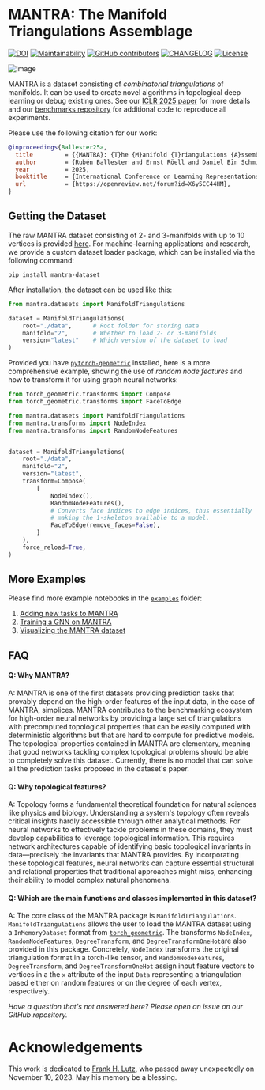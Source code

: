 # MANTRA: The Manifold Triangulations Assemblage

[![DOI](https://zenodo.org/badge/DOI/10.5281/zenodo.14103581.svg)](https://doi.org/10.5281/zenodo.14103581) [![Maintainability](https://qlty.sh/badges/88ae05e7-c892-4edf-9dff-38cda745593f/maintainability.svg)](https://qlty.sh/gh/aidos-lab/projects/mantra) [![GitHub contributors](https://img.shields.io/github/contributors/aidos-lab/MANTRA)](https://github.com/aidos-lab/MANTRA/graphs/contributors) [![CHANGELOG](https://img.shields.io/badge/Changelog--default)](https://github.com/aidos-lab/mantra/blob/main/CHANGELOG.md) [![License](https://img.shields.io/github/license/aidos-lab/MANTRA)](/LICENSE.md)

![image](https://github.com/aidos-lab/mantra/blob/main/_static/manifold_triangulation_orbit.gif)

MANTRA is a dataset consisting of *combinatorial triangulations* of
manifolds. It can be used to create novel algorithms in topological
deep learning or debug existing ones. See our [ICLR 2025
paper](https://openreview.net/pdf?id=X6y5CC44HM) for more details and
our [benchmarks repository](https://github.com/aidos-lab/mantra-benchmarks) for
additional code to reproduce all experiments.

Please use the following citation for our work:

```bibtex
@inproceedings{Ballester25a,
  title         = {{MANTRA}: {T}he {M}anifold {T}riangulations {A}ssemblage},
  author        = {Rubén Ballester and Ernst Röell and Daniel Bīn Schmid and Mathieu Alain and Sergio Escalera and Carles Casacuberta and Bastian Rieck},
  year          = 2025,
  booktitle     = {International Conference on Learning Representations},
  url           = {https://openreview.net/forum?id=X6y5CC44HM},
}
```

## Getting the Dataset

The raw MANTRA dataset consisting of $2$- and $3$-manifolds with up to $10$ vertices 
is provided [here](https://github.com/aidos-lab/mantra/releases/latest). 
For machine-learning applications and research, we provide a custom
dataset loader package, which can be installed via the following command:

```console
pip install mantra-dataset
```

After installation, the dataset can be used like this:

```python
from mantra.datasets import ManifoldTriangulations

dataset = ManifoldTriangulations(
    root="./data",      # Root folder for storing data
    manifold="2",       # Whether to load 2- or 3-manifolds
    version="latest"    # Which version of the dataset to load
)
```

Provided you have [`pytorch-geometric`](https://github.com/pyg-team/pytorch_geometric) installed,
here is a more comprehensive example, showing the use of *random node features* and how to transform it
for using graph neural networks:

```python
from torch_geometric.transforms import Compose
from torch_geometric.transforms import FaceToEdge

from mantra.datasets import ManifoldTriangulations
from mantra.transforms import NodeIndex
from mantra.transforms import RandomNodeFeatures


dataset = ManifoldTriangulations(
    root="./data",
    manifold="2",
    version="latest",
    transform=Compose(
        [
            NodeIndex(),
            RandomNodeFeatures(),
            # Converts face indices to edge indices, thus essentially
            # making the 1-skeleton available to a model.
            FaceToEdge(remove_faces=False),
        ]
    ),
    force_reload=True,
)
```

## More Examples 

Please find more example notebooks in the [`examples`](/examples)
folder:

1. [Adding new tasks to MANTRA](/examples/adding_new_task.ipynb)
2. [Training a GNN on MANTRA](/examples/train_gnn.ipynb)
3. [Visualizing the MANTRA dataset](/examples/visualize_data.ipynb)

## FAQ

#### Q: Why MANTRA?
A: MANTRA is one of the first datasets providing prediction tasks that provably depend on the high-order features of the input data, in the case of MANTRA, simplices. MANTRA contributes to the benchmarking ecosystem for high-order neural networks by providing a large set of triangulations with precomputed topological properties that can be easily computed with deterministic algorithms but that are hard to compute for predictive models. The topological properties contained in MANTRA are elementary, meaning that good networks tackling complex topological problems should be able to completely solve this dataset. Currently, there is no model that can solve all the prediction tasks proposed in the dataset's paper. 

#### Q: Why topological features?
A: Topology forms a fundamental theoretical foundation for natural sciences like physics and biology. Understanding a system's topology often reveals critical insights hardly accessible through other analytical methods. For neural networks to effectively tackle problems in these domains, they must develop capabilities to leverage topological information. This requires network architectures capable of identifying basic topological invariants in data—precisely the invariants that MANTRA provides. By incorporating these topological features, neural networks can capture essential structural and relational properties that traditional approaches might miss, enhancing their ability to model complex natural phenomena.


#### Q: Which are the main functions and classes implemented in this dataset?
A: The core class of the MANTRA package is `ManifoldTriangulations`. `ManifoldTriangulations` allows the user to load the MANTRA dataset using a `InMemoryDataset` format from [`torch_geometric`]([`torch_geometric`](https://pytorch-geometric.readthedocs.io/en/latest/)). The transforms `NodeIndex`, `RandomNodeFeatures`, `DegreeTransform`, and `DegreeTransformOneHot`are also provided in this package. Concretely, `NodeIndex` transforms the original triangulation format in a torch-like tensor, and `RandomNodeFeatures`, `DegreeTransform`, and `DegreeTransformOneHot` assign input feature vectors to vertices in a the `x` attribute of the input `Data` representing a triangulation based either on random features or on the degree of each vertex, respectively.

*Have a question that's not answered here? Please open an issue on our GitHub repository.*

# Acknowledgements

This work is dedicated to [Frank H. Lutz](https://www3.math.tu-berlin.de/IfM/Nachrufe/Frank_Lutz/stellar/),
who passed away unexpectedly on November 10, 2023. May his memory be
a blessing.
